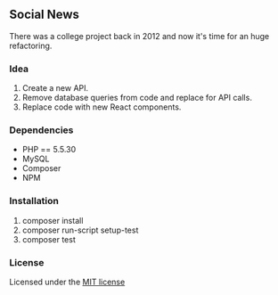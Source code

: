 ## Social News

There was a college project back in 2012 and now it's time for an huge refactoring.

### Idea

1. Create a new API.
2. Remove database queries from code and replace for API calls.
3. Replace code with new React components.

### Dependencies

- PHP == 5.5.30
- MySQL
- Composer
- NPM

### Installation

1. composer install
2. composer run-script setup-test
3. composer test

### License

Licensed under the [MIT license](http://opensource.org/licenses/MIT)
